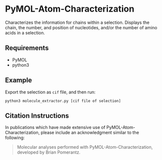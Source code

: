 # PyMOL-Atom-Characterization

Characterizes the information for chains within a selection.  Displays the chain, the number, and position of nucleotides, and/or the number of amino acids in a selection.

## Requirements
- PyMOL
- python3

## Example
Export the selection as `cif` file, and then run:
```
python3 molecule_extractor.py [cif file of selection]
```

## Citation Instructions
In publications which have made extensive use of PyMOL-Atom-Characterization, please include an acknowledgment similar to the following:
> Molecular analyses performed with PyMOL-Atom-Characterization, developed by Brian Pomerantz.
